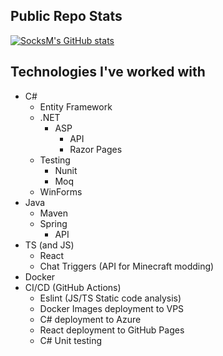 ## Public Repo Stats
[![SocksM's GitHub stats](https://github-readme-stats.vercel.app/api?username=socksm&show_icons=true&theme=tokyonight&hide_rank=true&include_all_commits=false&hide_title=true&hide_border=true&)](https://github.com/SocksM)
## Technologies I've worked with
- C#
  - Entity Framework
  - .NET
    - ASP
      - API
      - Razor Pages
  - Testing
    - Nunit
    - Moq
  - WinForms
- Java
  - Maven
  - Spring
    - API
- TS (and JS)
  - React
  - Chat Triggers (API for Minecraft modding)
- Docker
- CI/CD (GitHub Actions)
  - Eslint (JS/TS Static code analysis)
  - Docker Images deployment to VPS
  - C# deployment to Azure
  - React deployment to GitHub Pages
  - C# Unit testing 
